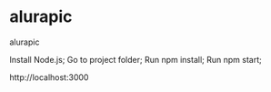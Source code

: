 # alurapic

alurapic

Install Node.js;
Go to project folder;
Run npm install;
Run npm start;

http://localhost:3000

